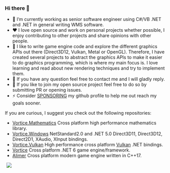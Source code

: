 ### Hi there 👋

- 🔭 I’m currently working as senior software engineer using C#/VB .NET and .NET in general writing WMS software.
- :heart: I love open source and work on personal projects whether possible, I enjoy contributing to other projects and share opinions with other people.
- :star2: I like to write game engine code and explore the different graphics APIs out there (Direct3D12, Vulkan, Metal or OpenGL). Therefore, I have created several projects to abstract the graphics APIs to make it easier to do graphics programming, which is where my main focus is. I love learning and read about new rendering techniques and try to implement them. 
- 💬 If you have any question feel free to contact me and I will gladly reply.
- 🤔 If you like to join my open source project feel free to do so by submitting PR or opening issues.
- ⚡ Consider [SPONSORING](https://github.com/sponsors/amerkoleci) my github profile to help me out reach my goals sooner.

If you are curious, I suggest you check out the following repositories:

- [Vortice.Mathematics](https://github.com/amerkoleci/Vortice.Mathematics) Cross platform high performance mathematics library.
- [Vortice.Windows](https://github.com/amerkoleci/Vortice.Windows) NetStandard2.0 and .NET 5.0 Direct3D11, Direct3D12, Direct2D1, XAudio, XInput bindings.
- [Vortice.Vulkan](https://github.com/amerkoleci/Vortice.Vulkan) High performance cross platform [Vulkan](https://www.khronos.org/vulkan/) .NET bindings.
- [Vortice](https://github.com/amerkoleci/vortice) Cross platform .NET 6 game engine/framework.
- [Alimer](https://github.com/amerkoleci/alimer) Cross platform modern game engine written in C++17.

<img align="left" hspace="5" src="https://github-readme-stats.vercel.app/api?username=amerkoleci&count_private=true&show_icons=true&theme=dark&include_all_commits=true&hide_rank=true">
